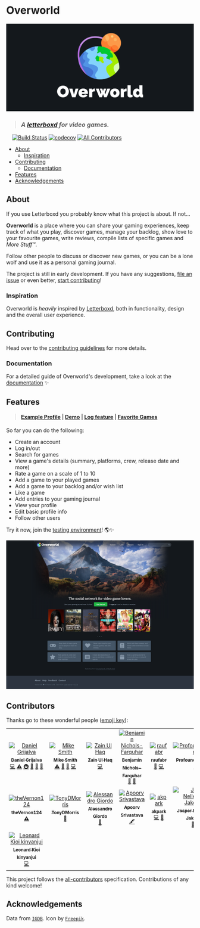 # Overworld

![logo](/media/overworld.png)

> ### *A [letterboxd](https://letterboxd.com) for video games.*

&nbsp;&nbsp;&nbsp;&nbsp;[![Build Status](https://img.shields.io/travis/danielgrijalva/overworld.svg?branch=master&style=for-the-badge)](https://travis-ci.com/danielgrijalva/overworld) [![codecov](https://img.shields.io/codecov/c/github/danielgrijalva/overworld?style=for-the-badge)](https://codecov.io/gh/danielgrijalva/overworld) [![All Contributors](https://img.shields.io/badge/all_contributors-13-orange.svg?style=for-the-badge)](#contributors)

* [About](#about)
  + [Inspiration](#inspiration)
* [Contributing](#contributing)
  + [Documentation](#documentation)
* [Features](#features)
* [Acknowledgements](#acknowledgements)

## About

If you use Letterboxd you probably know what this project is about. If not...  
  
**Overworld** is a place where you can share your gaming experiences, keep track of what you play, discover games, manage your backlog, show love to your favourite games, write reviews, compile lists of specific games and *More Stuff™*.  

Follow other people to discuss or discover new games, or you can be a lone wolf and use it as a personal gaming journal.  
  
The project is still in early development. If you have any suggestions, [file an issue](https://github.com/danielgrijalva/overworld/issues/new/choose) or even better, [start contributing](https://overworld.gitbook.io/docs/v/documentation/getting-started/contributing)!

### Inspiration

Overworld is _heavily_ inspired by [Letterboxd](https://letterboxd.com/), both in functionality, design and the overall user experience.

## Contributing

Head over to the [contributing guidelines](https://overworld.gitbook.io/docs/v/documentation/getting-started/contributing) for more details.

### Documentation

For a detailed guide of Overworld's development, take a look at the [documentation](https://overworld.gitbook.io/docs/v/documentation/) :sparkles:

## Features

> #### [Example Profile](https://overworld.netlify.com/user/daniel) | [Demo](/media/demo.gif) | [Log feature](/media/log.gif) | [Favorite Games](/media/favorites.gif)
  
So far you can do the following:
* Create an account
* Log in/out
* Search for games
* View a game's details (summary, platforms, crew, release date and more)
* Rate a game on a scale of 1 to 10
* Add a game to your played games
* Add a game to your backlog and/or wish list
* Like a game
* Add entries to your gaming journal
* View your profile
* Edit basic profile info
* Follow other users
  
Try it now, join the [testing environment](https://overworld.netlify.com)! 🌎✨  
  
![landing](/media/landing.png)

## Contributors

Thanks go to these wonderful people ([emoji key](https://allcontributors.org/docs/en/emoji-key)):

<!-- ALL-CONTRIBUTORS-LIST:START - Do not remove or modify this section -->
<!-- prettier-ignore -->
<table>
  <tr>
    <td align="center"><a href="https://github.com/danielgrijalva"><img src="https://avatars1.githubusercontent.com/u/11547406?v=4" width="100px;" alt="Daniel Grijalva"/><br /><sub><b>Daniel Grijalva</b></sub></a><br /><a href="https://github.com/danielgrijalva/overworld/commits?author=danielgrijalva" title="Code">💻</a> <a href="https://github.com/danielgrijalva/overworld/commits?author=danielgrijalva" title="Tests">⚠️</a> <a href="#infra-danielgrijalva" title="Infrastructure (Hosting, Build-Tools, etc)">🚇</a> <a href="#ideas-danielgrijalva" title="Ideas, Planning, & Feedback">🤔</a> <a href="#maintenance-danielgrijalva" title="Maintenance">🚧</a> <a href="#review-danielgrijalva" title="Reviewed Pull Requests">👀</a></td>
    <td align="center"><a href="https://github.com/mikesmith"><img src="https://avatars0.githubusercontent.com/u/46382795?v=4" width="100px;" alt="Mike Smith"/><br /><sub><b>Mike Smith</b></sub></a><br /><a href="https://github.com/danielgrijalva/overworld/commits?author=mikesmith" title="Tests">⚠️</a> <a href="https://github.com/danielgrijalva/overworld/commits?author=mikesmith" title="Documentation">📖</a> <a href="https://github.com/danielgrijalva/overworld/issues?q=author%3Amikesmith" title="Bug reports">🐛</a> <a href="https://github.com/danielgrijalva/overworld/commits?author=mikesmith" title="Code">💻</a></td>
    <td align="center"><a href="https://github.com/drsherlock"><img src="https://avatars2.githubusercontent.com/u/10760508?v=4" width="100px;" alt="Zain Ul Haq"/><br /><sub><b>Zain Ul Haq</b></sub></a><br /><a href="https://github.com/danielgrijalva/overworld/commits?author=drsherlock" title="Code">💻</a></td>
    <td align="center"><a href="http://bennf.github.io"><img src="https://avatars2.githubusercontent.com/u/9667215?v=4" width="100px;" alt="Benjamin Nichols-Farquhar"/><br /><sub><b>Benjamin Nichols-Farquhar</b></sub></a><br /><a href="https://github.com/danielgrijalva/overworld/issues?q=author%3ABenNF" title="Bug reports">🐛</a> <a href="#maintenance-BenNF" title="Maintenance">🚧</a></td>
    <td align="center"><a href="https://github.com/raufabr"><img src="https://avatars1.githubusercontent.com/u/30205551?v=4" width="100px;" alt="raufabr"/><br /><sub><b>raufabr</b></sub></a><br /><a href="https://github.com/danielgrijalva/overworld/issues?q=author%3Araufabr" title="Bug reports">🐛</a> <a href="https://github.com/danielgrijalva/overworld/commits?author=raufabr" title="Code">💻</a></td>
    <td align="center"><a href="http://profoundwanderer.pythonanywhere.com"><img src="https://avatars3.githubusercontent.com/u/18703678?v=4" width="100px;" alt="ProfoundWanderer"/><br /><sub><b>ProfoundWanderer</b></sub></a><br /><a href="https://github.com/danielgrijalva/overworld/commits?author=ProfoundWanderer" title="Code">💻</a></td>
  </tr>
  <tr>
    <td align="center"><a href="https://github.com/theVernon124"><img src="https://avatars3.githubusercontent.com/u/18108251?v=4" width="100px;" alt="theVernon124"/><br /><sub><b>theVernon124</b></sub></a><br /><a href="https://github.com/danielgrijalva/overworld/commits?author=theVernon124" title="Tests">⚠️</a></td>
    <td align="center"><a href="https://github.com/TonyDMorris"><img src="https://avatars0.githubusercontent.com/u/40209459?v=4" width="100px;" alt="TonyDMorris"/><br /><sub><b>TonyDMorris</b></sub></a><br /><a href="https://github.com/danielgrijalva/overworld/issues?q=author%3ATonyDMorris" title="Bug reports">🐛</a></td>
    <td align="center"><a href="https://moustachedesign.xyz"><img src="https://avatars3.githubusercontent.com/u/16958684?v=4" width="100px;" alt="Alessandro Giordo"/><br /><sub><b>Alessandro Giordo</b></sub></a><br /><a href="https://github.com/danielgrijalva/overworld/issues?q=author%3Abovas85" title="Bug reports">🐛</a></td>
    <td align="center"><a href="https://github.com/Apoorv01017"><img src="https://avatars0.githubusercontent.com/u/53645584?v=4" width="100px;" alt="Apoorv Srivastava"/><br /><sub><b>Apoorv Srivastava</b></sub></a><br /><a href="#content-Apoorv01017" title="Content">🖋</a></td>
    <td align="center"><a href="https://github.com/akpark"><img src="https://avatars0.githubusercontent.com/u/12914723?v=4" width="100px;" alt="akpark"/><br /><sub><b>akpark</b></sub></a><br /><a href="https://github.com/danielgrijalva/overworld/commits?author=akpark" title="Code">💻</a> <a href="#maintenance-akpark" title="Maintenance">🚧</a></td>
    <td align="center"><a href="https://jespers.site"><img src="https://avatars3.githubusercontent.com/u/1763556?v=4" width="100px;" alt="Jesper Nellemann Jakobsen"/><br /><sub><b>Jesper Nellemann Jakobsen</b></sub></a><br /><a href="#tool-bingocaller" title="Tools">🔧</a> <a href="#infra-bingocaller" title="Infrastructure (Hosting, Build-Tools, etc)">🚇</a></td>
  </tr>
  <tr>
    <td align="center"><a href="http://lkioi.me"><img src="https://avatars3.githubusercontent.com/u/13750897?v=4" width="100px;" alt="Leonard Kioi kinyanjui"/><br /><sub><b>Leonard Kioi kinyanjui</b></sub></a><br /><a href="https://github.com/danielgrijalva/overworld/commits?author=lenniezelk" title="Code">💻</a></td>
  </tr>
</table>

<!-- ALL-CONTRIBUTORS-LIST:END -->

This project follows the [all-contributors](https://github.com/all-contributors/all-contributors) specification. Contributions of any kind welcome!

## Acknowledgements

Data from [`IGDB`](https://api.igdb.com). Icon by [`Freepik`](https://www.freepik.com/).
